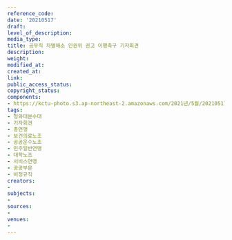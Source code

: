```yaml
---
reference_code: 
date: '20210517'
draft: 
level_of_description: 
media_type: 
title: 공무직 차별해소 인권위 권고 이행촉구 기자회견
description: 
weight: 
modified_at: 
created_at: 
link: 
public_access_status: 
copyright_status: 
components:
- https://kctu-photo.s3.ap-northeast-2.amazonaws.com/2021년/5월/20210517-공무직+차별해소+인권위+권고+이행촉구+기자회견_청와대분수대_기자회견_총연맹_보건의료노조_공공운수노조_민주일반연맹_대학노조_서비스연맹_공공부문_비정규직/_1DX0288.jpg
tags:
- 청와대분수대
- 기자회견
- 총연맹
- 보건의료노조
- 공공운수노조
- 민주일반연맹
- 대학노조
- 서비스연맹
- 공공부문
- 비정규직
creators:
- 
subjects:
- 
sources:
- 
venues:
- 
---
```

